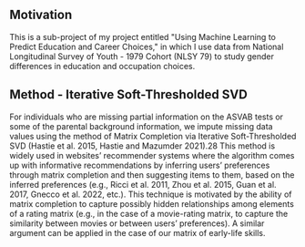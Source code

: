 ## Motivation
This is a sub-project of my project entitled "Using Machine Learning to Predict Education and Career Choices," in which I use data from National Longitudinal Survey of Youth - 1979 Cohort (NLSY 79) to study gender differences in education and occupation choices.

## Method - Iterative Soft-Thresholded SVD
For individuals who are missing partial information on the ASVAB tests or some of the parental background information, we impute missing data values using the method of Matrix Completion via Iterative Soft-Thresholded SVD (Hastie et al. 2015, Hastie and Mazumder 2021).28 This method is widely used in websites’ recommender systems where the algorithm comes up with informative recommendations by inferring users’ preferences through matrix completion and then suggesting items to them, based on the inferred preferences (e.g., Ricci et al. 2011, Zhou et al. 2015, Guan et al. 2017, Gnecco et al. 2022, etc.). This technique is motivated by the ability of matrix completion to capture possibly hidden relationships among elements of a rating matrix (e.g., in the case of a movie-rating matrix, to capture the similarity between movies or between users’ preferences). A similar argument can be applied in the case of our matrix of early-life skills.



 
